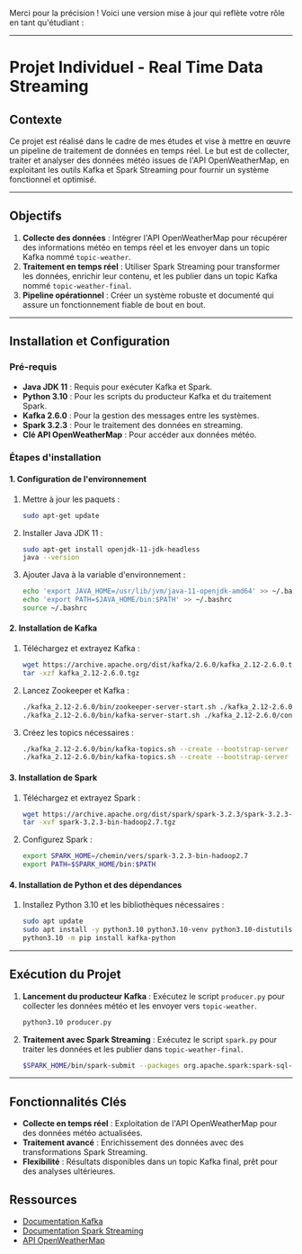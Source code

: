 Merci pour la précision ! Voici une version mise à jour qui reflète votre rôle en tant qu'étudiant :

---

# Projet Individuel - Real Time Data Streaming

## Contexte
Ce projet est réalisé dans le cadre de mes études et vise à mettre en œuvre un pipeline de traitement de données en temps réel. Le but est de collecter, traiter et analyser des données météo issues de l'API OpenWeatherMap, en exploitant les outils Kafka et Spark Streaming pour fournir un système fonctionnel et optimisé.

---

## Objectifs
1. **Collecte des données** : Intégrer l'API OpenWeatherMap pour récupérer des informations météo en temps réel et les envoyer dans un topic Kafka nommé `topic-weather`.
2. **Traitement en temps réel** : Utiliser Spark Streaming pour transformer les données, enrichir leur contenu, et les publier dans un topic Kafka nommé `topic-weather-final`.
3. **Pipeline opérationnel** : Créer un système robuste et documenté qui assure un fonctionnement fiable de bout en bout.

---

## Installation et Configuration

### Pré-requis
- **Java JDK 11** : Requis pour exécuter Kafka et Spark.
- **Python 3.10** : Pour les scripts du producteur Kafka et du traitement Spark.
- **Kafka 2.6.0** : Pour la gestion des messages entre les systèmes.
- **Spark 3.2.3** : Pour le traitement des données en streaming.
- **Clé API OpenWeatherMap** : Pour accéder aux données météo.

### Étapes d'installation

#### 1. Configuration de l'environnement
1. Mettre à jour les paquets :
   ```bash
   sudo apt-get update
   ```

2. Installer Java JDK 11 :
   ```bash
   sudo apt-get install openjdk-11-jdk-headless
   java --version
   ```

3. Ajouter Java à la variable d'environnement :
   ```bash
   echo 'export JAVA_HOME=/usr/lib/jvm/java-11-openjdk-amd64' >> ~/.bashrc
   echo 'export PATH=$JAVA_HOME/bin:$PATH' >> ~/.bashrc
   source ~/.bashrc
   ```

#### 2. Installation de Kafka
1. Téléchargez et extrayez Kafka :
   ```bash
   wget https://archive.apache.org/dist/kafka/2.6.0/kafka_2.12-2.6.0.tgz
   tar -xzf kafka_2.12-2.6.0.tgz
   ```

2. Lancez Zookeeper et Kafka :
   ```bash
   ./kafka_2.12-2.6.0/bin/zookeeper-server-start.sh ./kafka_2.12-2.6.0/config/zookeeper.properties
   ./kafka_2.12-2.6.0/bin/kafka-server-start.sh ./kafka_2.12-2.6.0/config/server.properties
   ```

3. Créez les topics nécessaires :
   ```bash
   ./kafka_2.12-2.6.0/bin/kafka-topics.sh --create --bootstrap-server localhost:9092 --replication-factor 1 --partitions 1 --topic topic-weather
   ./kafka_2.12-2.6.0/bin/kafka-topics.sh --create --bootstrap-server localhost:9092 --replication-factor 1 --partitions 1 --topic topic-weather-final
   ```

#### 3. Installation de Spark
1. Téléchargez et extrayez Spark :
   ```bash
   wget https://archive.apache.org/dist/spark/spark-3.2.3/spark-3.2.3-bin-hadoop2.7.tgz
   tar -xvf spark-3.2.3-bin-hadoop2.7.tgz
   ```

2. Configurez Spark :
   ```bash
   export SPARK_HOME=/chemin/vers/spark-3.2.3-bin-hadoop2.7
   export PATH=$SPARK_HOME/bin:$PATH
   ```

#### 4. Installation de Python et des dépendances
1. Installez Python 3.10 et les bibliothèques nécessaires :
   ```bash
   sudo apt update
   sudo apt install -y python3.10 python3.10-venv python3.10-distutils
   python3.10 -m pip install kafka-python
   ```

---

## Exécution du Projet

1. **Lancement du producteur Kafka** : Exécutez le script `producer.py` pour collecter les données météo et les envoyer vers `topic-weather`.
   ```bash
   python3.10 producer.py
   ```

2. **Traitement avec Spark Streaming** : Exécutez le script `spark.py` pour traiter les données et les publier dans `topic-weather-final`.
   ```bash
   $SPARK_HOME/bin/spark-submit --packages org.apache.spark:spark-sql-kafka-0-10_2.12:3.2.3 spark.py
   ```

---

## Fonctionnalités Clés
- **Collecte en temps réel** : Exploitation de l'API OpenWeatherMap pour des données météo actualisées.
- **Traitement avancé** : Enrichissement des données avec des transformations Spark Streaming.
- **Flexibilité** : Résultats disponibles dans un topic Kafka final, prêt pour des analyses ultérieures.

## Ressources
- [Documentation Kafka](https://kafka.apache.org/documentation/)
- [Documentation Spark Streaming](https://spark.apache.org/docs/latest/streaming-programming-guide.html)
- [API OpenWeatherMap](https://openweathermap.org/api)
